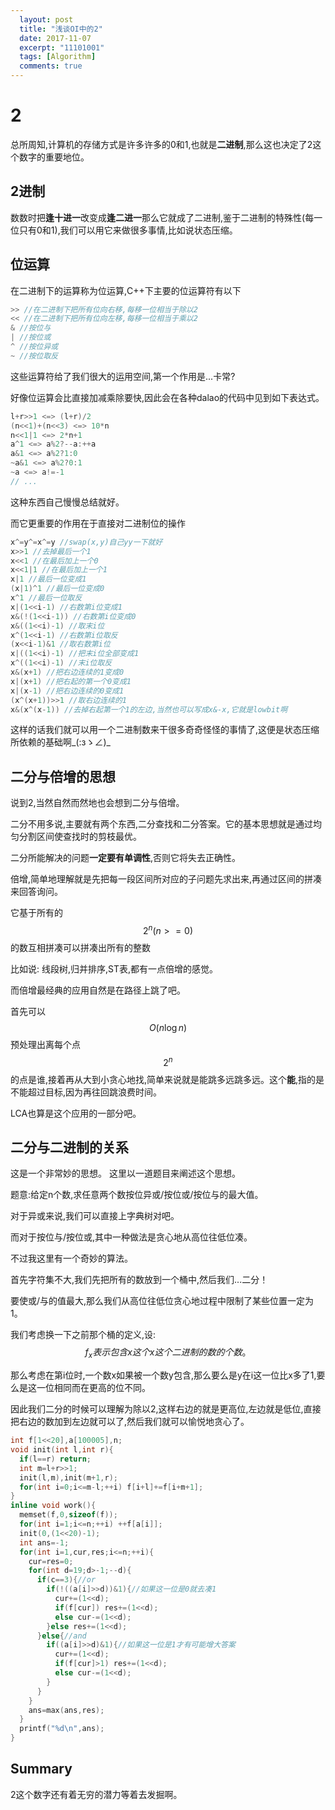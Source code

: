```yaml
---
  layout: post
  title: "浅谈OI中的2"
  date: 2017-11-07
  excerpt: "11101001"
  tags: [Algorithm]
  comments: true
---
```


# 2
总所周知,计算机的存储方式是许多许多的0和1,也就是**二进制**,那么这也决定了2这个数字的重要地位。

## 2进制
数数时把**逢十进一**改变成**逢二进一**那么它就成了二进制,鉴于二进制的特殊性(每一位只有0和1),我们可以用它来做很多事情,比如说状态压缩。

## 位运算
在二进制下的运算称为位运算,C++下主要的位运算符有以下
```cpp
>> //在二进制下把所有位向右移,每移一位相当于除以2
<< //在二进制下把所有位向左移,每移一位相当于乘以2
& //按位与
| //按位或
^ //按位异或
~ //按位取反
```
这些运算符给了我们很大的运用空间,第一个作用是...卡常?

好像位运算会比直接加减乘除要快,因此会在各种dalao的代码中见到如下表达式。
```cpp
l+r>>1 <=> (l+r)/2
(n<<1)+(n<<3) <=> 10*n
n<<1|1 <=> 2*n+1
a^1 <=> a%2?--a:++a
a&1 <=> a%2?1:0
~a&1 <=> a%2?0:1
~a <=> a!=-1
// ...
```
这种东西自己慢慢总结就好。

而它更重要的作用在于直接对二进制位的操作
```cpp
x^=y^=x^=y //swap(x,y)自己yy一下就好
x>>1 //去掉最后一个1
x<<1 //在最后加上一个0
x<<1|1 //在最后加上一个1
x|1 //最后一位变成1
(x|1)^1 //最后一位变成0
x^1 //最后一位取反
x|(1<<i-1) //右数第i位变成1
x&(!(1<<i-1)) //右数第i位变成0
x&((1<<i)-1) //取末i位
x^(1<<i-1) //右数第i位取反
(x<<i-1)&1 //取右数第i位
x|((1<<i)-1) //把末i位全部变成1
x^((1<<i)-1) //末i位取反
x&(x+1) //把右边连续的1变成0
x|(x+1) //把右起的第一个0变成1
x|(x-1) //把右边连续的0变成1
(x^(x+1))>>1 //取右边连续的1
x&(x^(x-1)) //去掉右起第一个1的左边,当然也可以写成x&-x,它就是lowbit啊
```

这样的话我们就可以用一个二进制数来干很多奇奇怪怪的事情了,这便是状态压缩所依赖的基础啊_(:зゝ∠)_

## 二分与倍增的思想
说到2,当然自然而然地也会想到二分与倍增。

二分不用多说,主要就有两个东西,二分查找和二分答案。它的基本思想就是通过均匀分割区间使查找时的剪枝最优。

二分所能解决的问题**一定要有单调性**,否则它将失去正确性。

倍增,简单地理解就是先把每一段区间所对应的子问题先求出来,再通过区间的拼凑来回答询问。

它基于所有的$$2^n(n>=0)$$的数互相拼凑可以拼凑出所有的整数

比如说: 线段树,归并排序,ST表,都有一点倍增的感觉。

而倍增最经典的应用自然是在路径上跳了吧。

首先可以$$O(n \log n)$$预处理出离每个点$$2^n$$的点是谁,接着再从大到小贪心地找,简单来说就是能跳多远跳多远。这个**能**,指的是不能超过目标,因为再往回跳浪费时间。

LCA也算是这个应用的一部分吧。

## 二分与二进制的关系

这是一个非常妙的思想。
这里以一道题目来阐述这个思想。

题意:给定n个数,求任意两个数按位异或/按位或/按位与的最大值。

对于异或来说,我们可以直接上字典树对吧。

而对于按位与/按位或,其中一种做法是贪心地从高位往低位凑。

不过我这里有一个奇妙的算法。

首先字符集不大,我们先把所有的数放到一个桶中,然后我们...二分！

要使或/与的值最大,那么我们从高位往低位贪心地过程中限制了某些位置一定为1。

我们考虑换一下之前那个桶的定义,设:
$$
  f_x表示包含x这个x这个二进制的数的个数。
$$

那么考虑在第i位时,一个数x如果被一个数y包含,那么要么是y在i这一位比x多了1,要么是这一位相同而在更高的位不同。

因此我们二分的时候可以理解为除以2,这样右边的就是更高位,左边就是低位,直接把右边的数加到左边就可以了,然后我们就可以愉悦地贪心了。

```cpp
int f[1<<20],a[100005],n;
void init(int l,int r){
  if(l==r) return;
  int m=l+r>>1;
  init(l,m),init(m+1,r);
  for(int i=0;i<=m-l;++i) f[i+l]+=f[i+m+1];
}
inline void work(){
  memset(f,0,sizeof(f));
  for(int i=1;i<=n;++i) ++f[a[i]];
  init(0,(1<<20)-1);
  int ans=-1;
  for(int i=1,cur,res;i<=n;++i){
    cur=res=0;
    for(int d=19;d>-1;--d){
      if(c==3){//or
        if(!((a[i]>>d))&1){//如果这一位是0就去凑1
          cur+=(1<<d);
          if(f[cur]) res+=(1<<d);
          else cur-=(1<<d);
        }else res+=(1<<d);
      }else{//and
        if((a[i]>>d)&1){//如果这一位是1才有可能增大答案
          cur+=(1<<d);
          if(f[cur]>1) res+=(1<<d);
          else cur-=(1<<d);
        }
      }
    }
    ans=max(ans,res);
  }
  printf("%d\n",ans);
}
```

## Summary

2这个数字还有着无穷的潜力等着去发掘啊。
